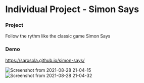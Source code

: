 # Individual Project - Simon Says

### Project

Follow the rythm like the classic game Simon Says


### Demo

https://sarxsola.github.io/simon-says/

![Screenshot from 2021-08-28 21-04-15](https://user-images.githubusercontent.com/64902444/131234026-8fdb483e-ab60-4230-8e40-85b85889a2ad.png)
![Screenshot from 2021-08-28 21-04-32](https://user-images.githubusercontent.com/64902444/131234028-d07c40a4-7e40-4809-bbd9-0786a083c589.png)
